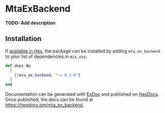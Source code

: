 # MtaExBackend

**TODO: Add description**

## Installation

If [available in Hex](https://hex.pm/docs/publish), the package can be installed
by adding `mta_ex_backend` to your list of dependencies in `mix.exs`:

```elixir
def deps do
  [
    {:mta_ex_backend, "~> 0.1.0"}
  ]
end
```

Documentation can be generated with [ExDoc](https://github.com/elixir-lang/ex_doc)
and published on [HexDocs](https://hexdocs.pm). Once published, the docs can
be found at <https://hexdocs.pm/mta_ex_backend>.

